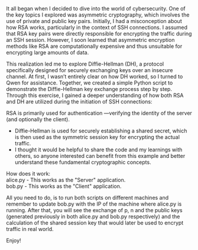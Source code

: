 It all began when I decided to dive into the world of cybersecurity. One of the key topics I explored was asymmetric cryptography, which involves the use of private and public key pairs. Initially, I had a misconception about how RSA works, particularly in the context of SSH connections. I assumed that RSA key pairs were directly responsible for encrypting the traffic during an SSH session. However, I soon learned that asymmetric encryption methods like RSA are computationally expensive and thus unsuitable for encrypting large amounts of data.

This realization led me to explore Diffie-Hellman (DH), a protocol specifically designed for securely exchanging keys over an insecure channel. At first, I wasn’t entirely clear on how DH worked, so I turned to Qwen for assistance. Together, we created a simple Python script to demonstrate the Diffie-Hellman key exchange process step by step. Through this exercise, I gained a deeper understanding of how both RSA and DH are utilized during the initiation of SSH connections:

RSA is primarily used for authentication —verifying the identity of the server (and optionally the client).  

- Diffie-Hellman is used for securely establishing a shared secret, which is then used as the symmetric session key for encrypting the actual traffic.
- I thought it would be helpful to share the code and my learnings with others, so anyone interested can benefit from this example and better understand these fundamental cryptographic concepts.  


How does it work:  
alice.py - This works as the  "Server" application.  
bob.py - This works as the "Client" application.    



All you need to do, is to run both scripts on different machines and remember to update bob.py with the IP of the machine where alice.py is running. After that, you will see the exchange of p, n and the public keys (generated previously in both alice.py and bob.py respectively) and the calculation of the shared session key that would later be used to encrypt traffic in real world.  

Enjoy!
